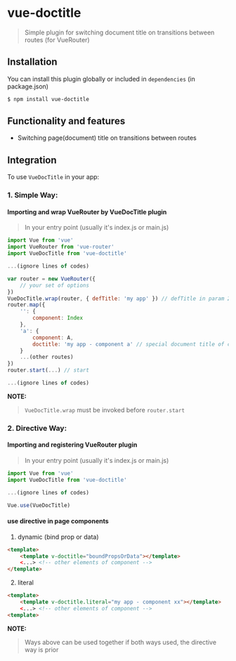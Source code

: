 # vue-doctitle

> Simple plugin for switching document title on transitions between routes (for VueRouter)

## Installation

You can install this plugin globally or included in `dependencies` (in package.json)

```bash
$ npm install vue-doctitle
```

## Functionality and features
- Switching page(document) title on transitions between routes



## Integration

To use `VueDocTitle` in your app:

### 1. Simple Way:

#### Importing and wrap VueRouter by VueDocTitle plugin

> In your entry point (usually it's index.js or main.js)

```js
import Vue from 'vue'
import VueRouter from 'vue-router'
import VueDocTitle from 'vue-doctitle'

...(ignore lines of codes)

var router = new VueRouter({
	// your set of options
})
VueDocTitle.wrap(router, { defTitle: 'my app' }) // defTitle in param 2, means default title if not set in any routes
router.map({
	'': {
    	component: Index
    },
    'a': {
    	component: A,
    	doctitle: 'my app - component a' // special document title of component A
    }
    ...(other routes)
})
router.start(...) // start

...(ignore lines of codes)
```

**NOTE:**
> `VueDocTitle.wrap` must be invoked before `router.start`


### 2. Directive Way:

#### Importing and registering VueRouter plugin

> In your entry point (usually it's index.js or main.js)

```js
import Vue from 'vue'
import VueDocTitle from 'vue-doctitle'

...(ignore lines of codes)

Vue.use(VueDocTitle)
```

#### use directive in page components

1. dynamic (bind prop or data)

```html
<template>
	<template v-doctitle="boundPropsOrData"></template>
	<...> <!-- other elements of component -->
</template>
```

2. literal

```html
<template>
	<template v-doctitle.literal="my app - component xx"></template>
	<...> <!-- other elements of component -->
<template>
```


**NOTE:**
> Ways above can be used together
> if both ways used, the directive way is prior


